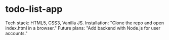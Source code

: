 # todo-list-app
Tech stack: HTML5, CSS3, Vanilla JS.
Installation: "Clone the repo and open index.html in a browser."
Future plans: "Add backend with Node.js for user accounts."
